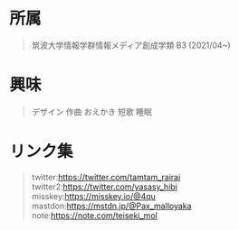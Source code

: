 # 所属
> 筑波大学情報学群情報メディア創成学類 B3 (2021/04~)
# 興味
> デザイン
> 作曲
> おえかき
> 短歌
> 睡眠
# リンク集
> twitter:https://twitter.com/tamtam_rairai
> twitter2:https://twitter.com/yasasy_hibi
> misskey:https://misskey.io/@4qu
> mastdon:https://mstdn.jp/@Pax_malloyaka
> note:https://note.com/teiseki_mol
